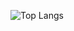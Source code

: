 ![Top Langs](https://github-readme-stats.vercel.app/api/top-langs/?username=limEnough&layout=compact)
